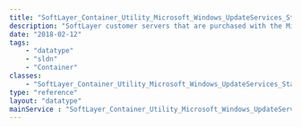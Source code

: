 ```yaml
---
title: "SoftLayer_Container_Utility_Microsoft_Windows_UpdateServices_Status"
description: "SoftLayer customer servers that are purchased with the Microsoft Windows operating system are configured by default to retrieve updates from SoftLayer's local Windows Server Update Services (WSUS) server. Periodically, these servers synchronize and check for new updates from their local WSUS server. SoftLayer_Container_Utility_Microsoft_Windows_UpdateServices_Status models the results of a server's last synchronization attempt as queried from SoftLayer's WSUS servers. "
date: "2018-02-12"
tags:
    - "datatype"
    - "sldn"
    - "Container"
classes:
    - "SoftLayer_Container_Utility_Microsoft_Windows_UpdateServices_Status"
type: "reference"
layout: "datatype"
mainService : "SoftLayer_Container_Utility_Microsoft_Windows_UpdateServices_Status"
---
```

